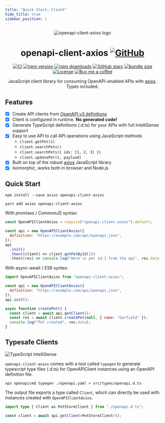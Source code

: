 ```yaml
---
title: "Quick Start: Client"
hide_title: true
sidebar_position: 1
---
```


<div align="center">
<img alt="openapi-client-axios logo" src="/img/openapi-stack-logo.png" className="max-w-[150px]" />
<h1 className="mb-6">
  openapi-client-axios
  <a href="https://github.com/anttiviljami/openapi-client-axios" target="_blank"><img className="w-[1em] ml-2 relative top-1" src="https://img.icons8.com/material-sharp/96/000000/github.png" alt="GitHub" /></a>
</h1>

[![CI](https://github.com/anttiviljami/openapi-client-axios/workflows/CI/badge.svg)](https://github.com/anttiviljami/openapi-client-axios/actions?query=workflow%3ACI)
[![npm version](https://img.shields.io/npm/v/openapi-client-axios.svg)](https://www.npmjs.com/package/openapi-client-axios)
[![npm downloads](https://img.shields.io/npm/dw/openapi-client-axios)](https://www.npmjs.com/package/openapi-client-axios)
[![GitHub stars](https://img.shields.io/github/stars/anttiviljami/openapi-client-axios)](https://github.com/anttiviljami/openapi-client-axios)
[![bundle size](https://img.shields.io/bundlephobia/minzip/openapi-client-axios?label=gzip%20bundle)](https://bundlephobia.com/package/openapi-client-axios)
[![License](http://img.shields.io/:license-mit-blue.svg)](https://github.com/anttiviljami/openapi-client-axios/blob/master/LICENSE)
[![Buy me a coffee](https://img.shields.io/badge/donate-buy%20me%20a%20coffee-orange)](https://buymeacoff.ee/anttiviljami)

<p>JavaScript client library for consuming OpenAPI-enabled APIs with <a href="https://github.com/axios/axios" target="_blank">axios</a>. Types included.</p>
</div>

## Features

- [x] Create API clients from [OpenAPI v3 definitions](https://github.com/OAI/OpenAPI-Specification)
- [x] Client is configured in runtime. **No generated code!**
- [x] Generate TypeScript definitions (.d.ts) for your APIs with full IntelliSense support
- [x] Easy to use API to call API operations using JavaScript methods
  - `client.getPet(1)`
  - `client.searchPets()`
  - `client.searchPets({ ids: [1, 2, 3] })`
  - `client.updatePet(1, payload)`
- [x] Built on top of the robust [axios](https://github.com/axios/axios) JavaScript library
- [x] Isomorphic, works both in browser and Node.js

## Quick Start

```
npm install --save axios openapi-client-axios
```

```
yarn add axios openapi-client-axios
```

With promises / CommonJS syntax:

```javascript
const OpenAPIClientAxios = require("openapi-client-axios").default;

const api = new OpenAPIClientAxios({
  definition: "https://example.com/api/openapi.json",
});
api
  .init()
  .then((client) => client.getPetById(1))
  .then((res) => console.log("Here is pet id:1 from the api", res.data));
```

With async-await / ES6 syntax:

```javascript
import OpenAPIClientAxios from "openapi-client-axios";

const api = new OpenAPIClientAxios({
  definition: "https://example.com/api/openapi.json",
});
api.init();

async function createPet() {
  const client = await api.getClient();
  const res = await client.createPet(null, { name: "Garfield" });
  console.log("Pet created", res.data);
}
```

## Typesafe Clients

![TypeScript IntelliSense](/img/intellisense.gif)

`openapi-client-axios` comes with a tool called `typegen` to generate typescript type files (.d.ts) for
OpenAPIClient instances using an OpenAPI definition file.

```
npx openapicmd typegen ./openapi.yaml > src/types/openapi.d.ts
```

The output file exports a type called `Client`, which can directly be used with instances created with `OpenAPIClientAxios`.

```typescript
import type { Client as PetStoreClient } from "./openapi.d.ts";

const client = await api.getClient<PetStoreClient>();
```
